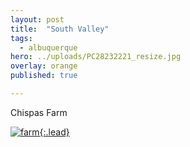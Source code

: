 ```yaml
---
layout: post
title:  "South Valley"
tags:
  - albuquerque
hero: ../uploads/PC28232221_resize.jpg
overlay: orange
published: true

---
```


Chispas Farm

[![farm](../uploads/PC28232221_resize.jpg){:.lead}](../uploads/PC28232221.jpg)